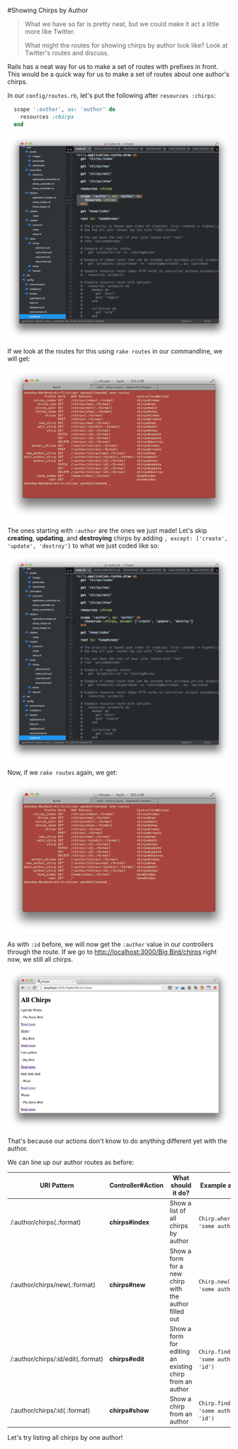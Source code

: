 #Showing Chirps by Author

> What we have so far is pretty neat, but we could make it act a little more like Twitter.
>
> What might the routes for showing chirps by author look like?  Look at Twitter's routes and discuss.

Rails has a neat way for us to make a set of routes with prefixes in front.  This would be a quick way for us to make a set of routes about one author's chirps.

In our `config/routes.rb`, let's put the following after `resources :chirps`:

```rb
  scope ':author', as: 'author' do
    resources :chirps
  end
```

![](../images/sublime_route_scope.png)

If we look at the routes for this using `rake routes` in our commandline, we will get:

![](../images/terminal_route_scope.png)

The ones starting with `:author` are the ones we just made!  Let's skip **creating**, **updating**, and **destroying** chirps by adding `, except: ['create', 'update', 'destroy']` to what we just coded like so:

![](../images/sublime_route_scope_except.png)

Now, if we `rake routes` again, we get:

![](../images/terminal_route_scope_except.png)


As with `:id` before, we will now get the `:author` value in our controllers through the route. If we go to [http://localhost:3000/Big Bird/chirps](http://localhost:3000/Big%20Bird/chirps) right now, we still all chirps.

![](../images/chrome_chirps_author_still_all.png)

That's because our actions don't know to do anything different yet with the author.

We can line up our author routes as before:

| URI Pattern | Controller#Action | What should it do? | Example action code |
| -- | -- | -- | -- |
| /:author/chirps(.:format) | **chirps#index** | Show a list of all chirps by author | `Chirp.where(author: 'some author')` |
| /:author/chirps/new(.:format) | **chirps#new** | Show a form for a new chirp with the author filled out | `Chirp.new(author: 'some author')` |
| /:author/chirps/:id/edit(.:format) | **chirps#edit** | Show a form for editing an existing chirp from an author | `Chirp.find_by(author: 'some author', id: 'id')` |
| /:author/chirps/:id(.:format) | **chirps#show** | Show a chirp from an author | `Chirp.find_by(author: 'some author', id: 'id')` |

Let's try listing all chirps by one author!
